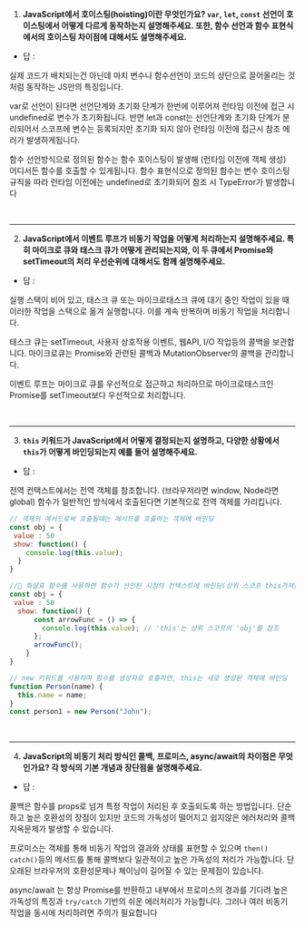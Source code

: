 1. **JavaScript에서 호이스팅(hoisting)이란 무엇인가요? `var`, `let`, `const` 선언이 호이스팅에서 어떻게 다르게 동작하는지 설명해주세요. 또한, 함수 선언과 함수 표현식에서의 호이스팅 차이점에 대해서도 설명해주세요.**

- 답 :

실제 코드가 배치되는건 아닌데 마치 변수나 함수선언이 코드의 상단으로 끌어올리는 것처럼 동작하는 JS만의 특징입니다.

var로 선언이 된다면 선언단계와 초기화 단계가 한번에 이루어져 런타임 이전에 접근 시 undefined로 변수가 초기화됩니다.
반면 let과 const는 선언단계와 초기화 단계가 분리되어서 스코프에 변수는 등록되지만 초기화 되지 않아 런타임 이전에 접근시 참조 에러가 발생하게됩니다.

함수 선언방식으로 정의된 함수는 함수 호이스팅이 발생해 (런타임 이전에 객체 생성) 어디서든 함수를 호출할 수 있게됩니다.
함수 표현식으로 정의된 함수는 변수 호이스팅 규칙을 따라 런타임 이전에는 undefined로 초기화되어 참조 시 TypeError가 발생합니다

<br>

---

2. **JavaScript에서 이벤트 루프가 비동기 작업을 어떻게 처리하는지 설명해주세요. 특히 마이크로 큐와 태스크 큐가 어떻게 관리되는지와, 이 두 큐에서 Promise와 setTimeout의 처리 우선순위에 대해서도 함께 설명해주세요.**

- 답 :

실행 스택이 비어 있고, 태스크 큐 또는 마이크로태스크 큐에 대기 중인 작업이 있을 때 이러한 작업을 스택으로 옮겨 실행합니다. 이를 계속 반복하며 비동기 작업을 처리합니다.

태스크 큐는 setTimeout, 사용자 상호작용 이벤트, 웹API, I/O 작업등의 콜백을 보관합니다.
마이크로큐는 Promise와 관련된 콜백과 MutationObserver의 콜백을 관리합니다.

이벤트 루프는 마이크로 큐를 우선적으로 접근하고 처리하므로 마이크로태스크인 Promise를 setTimeout보다 우선적으로 처리합니다.

<br>

---

3. **`this` 키워드가 JavaScript에서 어떻게 결정되는지 설명하고, 다양한 상황에서 `this`가 어떻게 바인딩되는지 예를 들어 설명해주세요.**

- 답 :

전역 컨택스트에서는 전역 객체를 참조합니다. (브라우저라면 window, Node라면 global)
함수가 일반적인 방식에서 호출된다면 기본적으로 전역 객체를 가리킵니다.

```javascript
// 객체의 메서드로써 호출될때는 메서드를 호출하는 객체에 바인딩
const obj = {
 value : 50
 show: function() {
    console.log(this.value);
  }
}
```

```javascript
// 화살표 함수를 사용하면 함수가 선언된 시점의 컨텍스트에 바인딩(상위 스코프 this가져옴)
const obj = {
 value : 50
  show: function() {
      const arrowFunc = () => {
        console.log(this.value); // 'this'는 상위 스코프의 'obj'를 참조
      };
      arrowFunc();
    }
}
```

```javascript
// new 키워드를 사용하여 함수를 생성자로 호출하면, this는 새로 생성된 객체에 바인딩
function Person(name) {
  this.name = name;
}
const person1 = new Person("John");
```

<br>

---

4. **JavaScript의 비동기 처리 방식인 콜백, 프로미스, async/await의 차이점은 무엇인가요? 각 방식의 기본 개념과 장단점을 설명해주세요.**

- 답 :

콜백은 함수를 props로 넘겨 특정 작업이 처리된 후 호출되도록 하는 방법입니다. 단순하고 높은 호환성의 장점이 있지만 코드의 가독성이 떨어지고 쉽지않은 에러처리와 콜백 지옥문제가 발생할 수 있습니다.

프로미스는 객체를 통해 비동기 작업의 결과와 상태를 표현할 수 있으며 `then()` `catch()`등의 메서드를 통해 콜백보다 일관적이고 높은 가독성의 처리가 가능합니다. 단 오래된 브라우저의 호환성문제나 체이닝이 길어질 수 있는 문제점이 있습니다.

async/await 는 항상 Promise를 반환하고 내부에서 프로미스의 경과를 기다려 높은 가독성의 특징과 `try/catch` 기반의 쉬운 에러처리가 가능합니다. 그러나 여러 비동기 작업을 동시에 처리하려면 주의가 필요합니다
